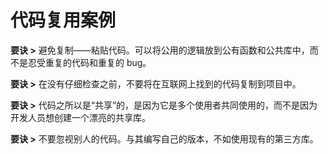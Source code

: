 # 代码复用案例

**要诀 >** 避免复制——粘贴代码。可以将公用的逻辑放到公有函数和公共库中，而不是忍受重复的代码和重复的 bug。

**要诀 >** 在没有仔细检查之前，不要将在互联网上找到的代码复制到项目中。

**要诀 >** 代码之所以是“共享”的，是因为它是多个使用者共同使用的，而不是因为开发人员想创建一个漂亮的共享库。

**要诀 >** 不要忽视别人的代码。与其编写自己的版本，不如使用现有的第三方库。
